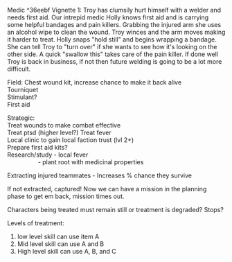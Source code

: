 Medic
^36eebf
Vignette 1:
Troy has clumsily hurt himself with a welder and needs first aid. Our intrepid medic Holly knows first aid and is carrying some helpful bandages and pain killers. Grabbing the injured arm she uses an alcohol wipe to clean the wound. Troy winces and the arm moves making it harder to treat. Holly snaps "hold still" and begins wrapping a bandage. She can tell Troy to "turn over" if she wants to see how it's looking on the other side. A quick "swallow this" takes care of the pain killer. If done well Troy is back in business, if not then future welding is going to be a lot more difficult.

Field:
Chest wound kit, increase chance to make it back alive  
Tourniquet  
Stimulant?  
First aid

Strategic:  
Treat wounds to make combat effective  
Treat ptsd (higher level?)
Treat fever  
Local clinic to gain local faction trust (lvl 2+)  
Prepare first aid kits?  
Research/study - local fever  
                  - plant root with medicinal properties

Extracting injured teammates - Increases % chance they survive

If not extracted, captured!  Now we can have a mission in the planning phase to get em back, mission times out.

Characters being treated must remain still or treatment is degraded?  Stops?

Levels of treatment:
1. low level skill can use item A
2. Mid level skill can use A and B
3. High level skill can use A, B, and C